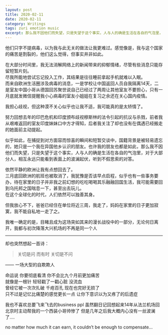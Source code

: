 ```yaml
---
layout: post
title: 2020-02-11
date: 2020-02-11
category: Writings
tags: zuri emotion music
excerpt: 那么我不因他们而失望，只是失望于这个事实，人与人的确是生活在各自的气泡里，对于大部分人，相互永远只能看到表面上的波澜起伏，听到不假思索的对答。
---
```



他们只字不提病毒，以为我与此无关的做法让我更难过。感觉像是，我与这个国家的痛苦是割裂的，他们这么觉得，但事实井非如此。

在大部分时间里，我无法消解网络上的新闻带来的抑郁情绪，尽管有些消息只能存留短暂片刻。  
尽我所能地尝试忘记投入工作，其结果是往往睡前拿起手机就难以入眠。  
而来自欧洲生活圈涉及病毒的消息，一是学校让中国返回人员自我隔离14天，二是室友中国小哥从德国回苏聚世说自己已经过了两周让其他室友不要担心，只有一月底就发微信提醒我小心病毒的室友小姐姐在复习之余还在关心国内疫情。

我担心歧视，但这种漠不关心似乎也让我不适，我可能真的是太矫情了。

努力回想去年的印巴危机和印度颁布歧视穆斯林的法令引起的抗议与杀戮，前者我从艰难返回的室友印度妹妹口中方才得知，后者我关注了却也没有在偶遇已经搬走的她面前主动提起。

似乎如此，在捕捉到对方面容而惊喜的瞬间和短暂交谈中，国籍背景是被轻易遗忘的，她只是一个我在异国他乡认识的朋友。也许我的朋友也都是如此，那么我不因他们而失望，只是失望于这个事实，人与人的确是生活在各自的气泡里，对于大部分人，相互永远只能看到表面上的波澜起伏，听到不假思索的对答。

依然平静的欧洲让我有点想回去了。  
三月底回欧洲的航班也被取消了，我犹豫是否该早点启程，似乎也有一些事务要办，待在家里的日子并非我之前幻想的吃吃喝喝其乐融融回国生活，我可能需要回到乌托邦之国喘息一下，甚至出去玩儿。  
在这个全球化的时代，人们依然可以独善其身。

但我放心不下，爸爸已经住在单位将近三周，我走了，妈妈在家里的日子更加寂寞，我不能自私地一走了之。

我唯一确定的是，目睹且成为这场突如其来的漫长战役中的一部分，无论何日离开，我都与初次降落大兴机场的不再是同一个人

---
却也突然想起一首诗：
> 关切是问 而有时 关切是不问

—— 一场大型的自欺欺人

命运说 你要彻底看清 你不会比九个月前更加痛苦  
就像是一根针 轻轻戳了一戳心脏 没流血  
曾经它被一次次扎破 千疮百孔 现在也完好无损了  
只不过是记忆比痛楚的感觉更长一点 让你下意识以为又疼了的后遗症

我也不喜欢总要飞来飞去的business ppl 虽然翻日记回想起来14年从法兰机场回北京时主动帮我的一个西装小哥帅惨了 但是几年之后我大概内心没有一丝波澜了….

no matter how much it can earn, it couldn’t be enough to compensate…